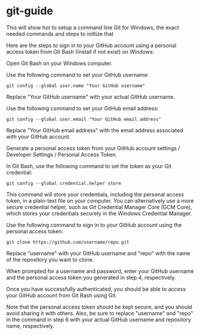 # git-guide
This will show hot to setup a command line Git for Windows, the exact needed commands and steps to initlize that

Here are the steps to sign in to your GitHub account using a personal access token from Git Bash (Install if not exist) on Windows:

Open Git Bash on your Windows computer.

Use the following command to set your GitHub username:


    git config --global user.name "Your GitHub username"
    
Replace "Your GitHub username" with your actual GitHub username.

Use the following command to set your GitHub email address:

    git config --global user.email "Your GitHub email address"

Replace "Your GitHub email address" with the email address associated with your GitHub account.

Generate a personal access token from your GitHub account settings / Developer Settings / Personal Access Token.

In Git Bash, use the following command to set the token as your Git credential:

    git config --global credential.helper store

This command will store your credentials, including the personal access token, in a plain-text file on your computer. You can alternatively use a more secure credential helper, such as Git Credential Manager Core (GCM Core), which stores your credentials securely in the Windows Credential Manager.

Use the following command to sign in to your GitHub account using the personal access token:

    git clone https://github.com/username/repo.git

Replace "username" with your GitHub username and "repo" with the name of the repository you want to clone.

When prompted for a username and password, enter your GitHub username and the personal access token you generated in step 4, respectively.

Once you have successfully authenticated, you should be able to access your GitHub account from Git Bash using Git.

Note that the personal access token should be kept secure, and you should avoid sharing it with others. Also, be sure to replace "username" and "repo" in the command in step 6 with your actual GitHub username and repository name, respectively.
